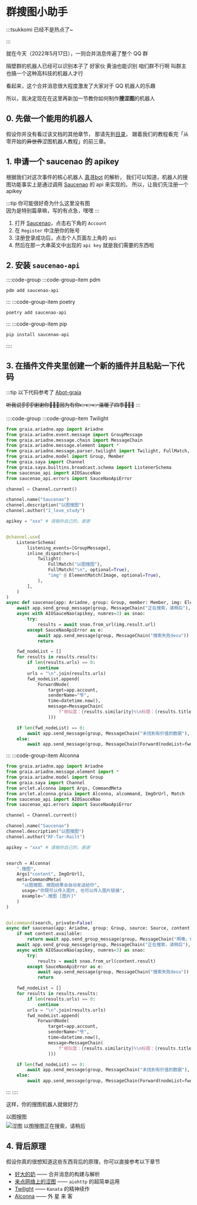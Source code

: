 # 群搜图小助手

:::tsukkomi
已经不是热点了~
<!-- 如果有空可以改改放进正文 -->
:::

就在今天（2022年5月17日），一则合并消息传遍了整个 QQ 群

<chat-window title="转发的合并消息（有部分删减）">
  <chat-msg name="LIAN-小明">隔壁群的机器人已经可以识别本子了</chat-msg>
  <chat-msg name="LIAN-小明">好家伙 黄油也能识别</chat-msg>
  <chat-msg name="LIAN-小明">咱们群不行啊 叫群主也搞一个这种高科技的机器人才行</chat-msg>
</chat-window>

看起来，这个合并消息很大程度激发了大家对于 QQ 机器人的乐趣

所以，我决定现在在这里再新加一节教你如何制作**搜涩图**的机器人

## 0. 先做一个能用的机器人

假设你并没有看过该文档的其他章节，
那请先到[目录](/before/)，
跟着我们的教程看完「从零开始的~~异世界~~涩图机器人教程」的前三章。

## 1. 申请一个 saucenao 的 apikey

根据我们对这次事件的核心机器人 [真寻bot](https://github.com/HibiKier/zhenxun_bot) 的解析，
我们可以知道，机器人的搜图功能事实上是通过调用 [Saucenao](https://www.saucenao.com) 的 api 来实现的。
所以，让我们先注册一个 apikey

:::tip
你可能很好奇为什么这里没有图  
因为是特别篇章嘛，写的有点急，嘿嘿
:::

1. 打开 [Saucenao](https://www.saucenao.com)，点击右下角的 `Account`
2. 在 `Register` 中注册你的账号
3. 注册登录成功后，点击个人页面左上角的 `api`
4. 然后在那一大串英文中出现的 `api key` 就是我们需要的东西啦

## 2. 安装 `saucenao-api`

::::code-group
:::code-group-item pdm

```sh
pdm add saucenao-api
```

:::
:::code-group-item poetry

```sh
poetry add saucenao-api
```

:::
:::code-group-item pip

```sh
pip install saucenao-api
```

::::

## 3. 在插件文件夹里创建一个新的插件并且粘贴一下代码

:::tip
以下代码参考了 [Abot-graia](https://github.com/djkcyl/ABot-Graia)

~~听我说👂👂👂谢谢你🙏🙏🙏因为有你👉👉👉温暖了四季🌈🌈🌈~~
:::

::::code-group
:::code-group-item Twilight

```python
from graia.ariadne.app import Ariadne
from graia.ariadne.event.message import GroupMessage
from graia.ariadne.message.chain import MessageChain
from graia.ariadne.message.element import *
from graia.ariadne.message.parser.twilight import Twilight, FullMatch, ElementMatch, ElementResult
from graia.ariadne.model import Group, Member
from graia.saya import Channel
from graia.saya.builtins.broadcast.schema import ListenerSchema
from saucenao_api import AIOSauceNao
from saucenao_api.errors import SauceNaoApiError

channel = Channel.current()

channel.name("Saucenao")
channel.description("以图搜图")
channel.author("I_love_study")

apikey = "xxx" # 请输你自己的，谢谢


@channel.use(
    ListenerSchema(
        listening_events=[GroupMessage],
        inline_dispatchers=[
            Twilight(
                FullMatch("以图搜图"),
                FullMatch("\n", optional=True),
                "img" @ ElementMatch(Image, optional=True),
            ),
        ],
    )
)
async def saucenao(app: Ariadne, group: Group, member: Member, img: ElementResult, source: Source):
    await app.send_group_message(group, MessageChain("正在搜索，请稍后"), quote=source.id)
    async with AIOSauceNao(apikey, numres=3) as snao:
        try:
            results = await snao.from_url(img.result.url)
        except SauceNaoApiError as e:
            await app.send_message(group, MessageChain("搜索失败desu"))
            return

    fwd_nodeList = []
    for results in results.results:
        if len(results.urls) == 0:
            continue
        urls = "\n".join(results.urls)
        fwd_nodeList.append(
            ForwardNode(
                target=app.account,
                senderName="爷",
                time=datetime.now(),
                message=MessageChain(
                    f"相似度：{results.similarity}%\n标题：{results.title}\n节点名：{results.index_name}\n链接：{urls}"
                )))

    if len(fwd_nodeList) == 0:
        await app.send_message(group, MessageChain("未找到有价值的数据"), quote=source.id)
    else:
        await app.send_message(group, MessageChain(Forward(nodeList=fwd_nodeList)))
```

:::
:::code-group-item Alconna

```python
from graia.ariadne.app import Ariadne
from graia.ariadne.message.element import *
from graia.ariadne.model import Group
from graia.saya import Channel
from arclet.alconna import Args, CommandMeta
from arclet.alconna.graia import Alconna, alcommand, ImgOrUrl, Match
from saucenao_api import AIOSauceNao
from saucenao_api.errors import SauceNaoApiError

channel = Channel.current()

channel.name("Saucenao")
channel.description("以图搜图")
channel.author("RF-Tar-Railt")

apikey = "xxx" # 请输你自己的，谢谢


search = Alconna(
    ".搜图",
    Args["content", ImgOrUrl],
    meta=CommandMeta(
      "以图搜图，搜图结果会自动发送给你",
      usage="你既可以传入图片, 也可以传入图片链接",
      example=".搜图 [图片]"
    )
)


@alcommand(search, private=False)
async def saucenao(app: Ariadne, group: Group, source: Source, content: Match[str]):
    if not content.available:
        return await app.send_group_message(group, MessageChain("啊嘞，你传入了个啥子东西"), quote=source.id)
    await app.send_group_message(group, MessageChain("正在搜索，请稍后"), quote=source.id)
    async with AIOSauceNao(apikey, numres=3) as snao:
        try:
            results = await snao.from_url(content.result)
        except SauceNaoApiError as e:
            await app.send_message(group, MessageChain("搜索失败desu"))
            return

    fwd_nodeList = []
    for results in results.results:
        if len(results.urls) == 0:
            continue
        urls = "\n".join(results.urls)
        fwd_nodeList.append(
            ForwardNode(
                target=app.account,
                senderName="爷",
                time=datetime.now(),
                message=MessageChain(
                    f"相似度：{results.similarity}%\n标题：{results.title}\n节点名：{results.index_name}\n链接：{urls}"
                )))

    if len(fwd_nodeList) == 0:
        await app.send_message(group, MessageChain("未找到有价值的数据"), quote=source.id)
    else:
        await app.send_message(group, MessageChain(Forward(nodeList=fwd_nodeList)))
```

:::
::::

这样，你的搜图机器人就做好力

<chat-window title="转发的合并消息">
  <chat-msg name="爷">
    以图搜图<br />
    <img alt="涩图" style="margin-top: 5px" src="/images/guide/ero_pic_1.webp"/>
  </chat-msg>
  <chat-msg name="EroEroBot" avatar="/avatar/ero.webp"><chat-quote name="爷">以图搜图</chat-quote>正在搜索，请稍后</chat-msg>
  <forward-chat
    name="EroEroBot"
    avatar="/avatar/ero.webp"
    title="群聊"
    :contents="[
      '爷: 相似度：96.87% ...',
      '爷: 相似度：95.54% ...',
      '爷: 相似度：87.62% ...'
    ]"
    counts="3" />
</chat-window>

## 4. 背后原理

假设你真的很想知道这些东西背后的原理，你可以直接参考以下章节

- [好大的奶](/guide/forward_message.md) —— 合并消息的构建与解析
- [来点网络上的涩图](/guide/image_from_internet.md) —— `aiohttp` 的超简单运用
- [Twilight](/guide/message_parser/twilight.md) —— `Kanata` 的精神续作
- [Alconna](/guide/message_parser/alconna.md) —— 外 星 来 客
